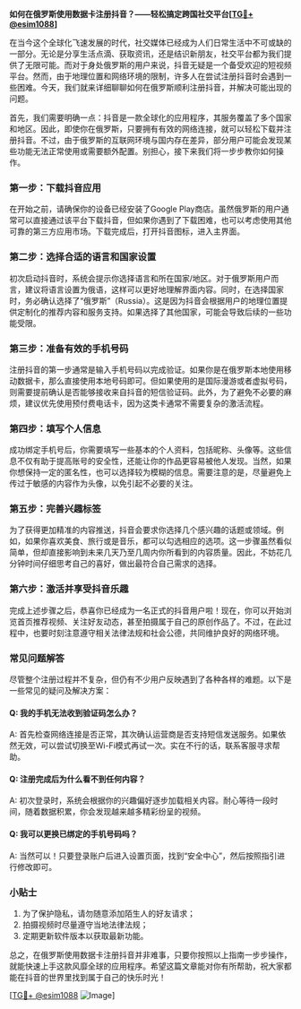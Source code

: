 **如何在俄罗斯使用数据卡注册抖音？——轻松搞定跨国社交平台[[TG💪+ @esim1088](https://t.me/s/esim1088)]**

在当今这个全球化飞速发展的时代，社交媒体已经成为人们日常生活中不可或缺的一部分。无论是分享生活点滴、获取资讯，还是结识新朋友，社交平台都为我们提供了无限可能。而对于身处俄罗斯的用户来说，抖音无疑是一个备受欢迎的短视频平台。然而，由于地理位置和网络环境的限制，许多人在尝试注册抖音时会遇到一些困难。今天，我们就来详细聊聊如何在俄罗斯顺利注册抖音，并解决可能出现的问题。

首先，我们需要明确一点：抖音是一款全球化的应用程序，其服务覆盖了多个国家和地区。因此，即使你在俄罗斯，只要拥有有效的网络连接，就可以轻松下载并注册抖音。不过，由于俄罗斯的互联网环境与国内存在差异，部分用户可能会发现某些功能无法正常使用或需要额外配置。别担心，接下来我们将一步步教你如何操作。

### **第一步：下载抖音应用**

在开始之前，请确保你的设备已经安装了Google Play商店。虽然俄罗斯的用户通常可以直接通过该平台下载抖音，但如果你遇到了下载困难，也可以考虑使用其他可靠的第三方应用市场。下载完成后，打开抖音图标，进入主界面。

### **第二步：选择合适的语言和国家设置**

初次启动抖音时，系统会提示你选择语言和所在国家/地区。对于俄罗斯用户而言，建议将语言设置为俄语，这样可以更好地理解界面内容。同时，在选择国家时，务必确认选择了“俄罗斯”（Russia）。这是因为抖音会根据用户的地理位置提供定制化的推荐内容和服务支持。如果选择了其他国家，可能会导致后续的一些功能受限。

### **第三步：准备有效的手机号码**

注册抖音的第一步通常是输入手机号码以完成验证。如果你是在俄罗斯本地使用移动数据卡，那么直接使用本地号码即可。但如果使用的是国际漫游或者虚拟号码，则需要提前确认是否能够接收来自抖音的短信验证码。此外，为了避免不必要的麻烦，建议优先使用预付费电话卡，因为这类卡通常不需要复杂的激活流程。

### **第四步：填写个人信息**

成功绑定手机号后，你需要填写一些基本的个人资料，包括昵称、头像等。这些信息不仅有助于提高账号的安全性，还能让你的作品更容易被他人发现。当然，如果你想保持一定的匿名性，也可以选择较为模糊的信息。需要注意的是，尽量避免上传过于敏感的内容作为头像，以免引起不必要的关注。

### **第五步：完善兴趣标签**

为了获得更加精准的内容推送，抖音会要求你选择几个感兴趣的话题或领域。例如，如果你喜欢美食、旅行或是音乐，都可以勾选相应的选项。这一步骤虽然看似简单，但却直接影响到未来几天乃至几周内你所看到的内容质量。因此，不妨花几分钟时间仔细思考自己的喜好，做出最符合自己需求的选择。

### **第六步：激活并享受抖音乐趣**

完成上述步骤之后，恭喜你已经成为一名正式的抖音用户啦！现在，你可以开始浏览首页推荐视频、关注好友动态，甚至拍摄属于自己的原创作品了。不过，在此过程中，也要时刻注意遵守相关法律法规和社会公德，共同维护良好的网络环境。

### **常见问题解答**

尽管整个注册过程并不复杂，但仍有不少用户反映遇到了各种各样的难题。以下是一些常见的疑问及解决方案：

#### Q: 我的手机无法收到验证码怎么办？
A: 首先检查网络连接是否正常，其次确认运营商是否支持短信发送服务。如果依然无效，可以尝试切换至Wi-Fi模式再试一次。实在不行的话，联系客服寻求帮助。

#### Q: 注册完成后为什么看不到任何内容？
A: 初次登录时，系统会根据你的兴趣偏好逐步加载相关内容。耐心等待一段时间，随着数据积累，你会发现越来越多精彩纷呈的视频。

#### Q: 我可以更换已绑定的手机号码吗？
A: 当然可以！只要登录账户后进入设置页面，找到“安全中心”，然后按照指引进行修改即可。

### **小贴士**

1. 为了保护隐私，请勿随意添加陌生人的好友请求；
2. 拍摄视频时尽量遵守当地法律法规；
3. 定期更新软件版本以获取最新功能。

总之，在俄罗斯使用数据卡注册抖音并非难事，只要你按照以上指南一步步操作，就能快速上手这款风靡全球的应用程序。希望这篇文章能对你有所帮助，祝大家都能在抖音的世界里找到属于自己的快乐时光！

[[TG💪+ @esim1088](https://t.me/s/esim1088) ![Image](https://i.postimg.cc/4NQfJmqS/Snipaste-2025-05-13-00-14-12.png)]